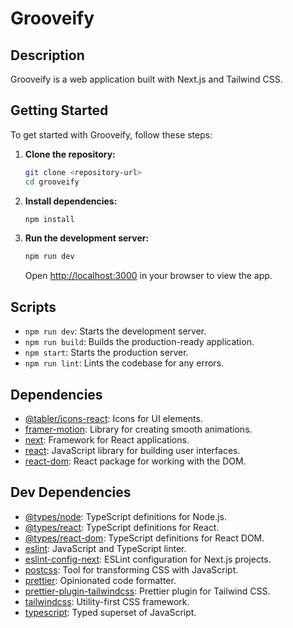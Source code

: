 
# Grooveify

## Description

Grooveify is a web application built with Next.js and Tailwind CSS.

## Getting Started

To get started with Grooveify, follow these steps:

1. **Clone the repository:**

   ```bash
   git clone <repository-url>
   cd grooveify
   ```

2. **Install dependencies:**

   ```bash
   npm install
   ```

3. **Run the development server:**

   ```bash
   npm run dev
   ```

   Open [http://localhost:3000](http://localhost:3000) in your browser to view the app.

## Scripts

- `npm run dev`: Starts the development server.
- `npm run build`: Builds the production-ready application.
- `npm start`: Starts the production server.
- `npm run lint`: Lints the codebase for any errors.

## Dependencies

- [@tabler/icons-react](https://www.npmjs.com/package/@tabler/icons-react): Icons for UI elements.
- [framer-motion](https://www.npmjs.com/package/framer-motion): Library for creating smooth animations.
- [next](https://www.npmjs.com/package/next): Framework for React applications.
- [react](https://www.npmjs.com/package/react): JavaScript library for building user interfaces.
- [react-dom](https://www.npmjs.com/package/react-dom): React package for working with the DOM.

## Dev Dependencies

- [@types/node](https://www.npmjs.com/package/@types/node): TypeScript definitions for Node.js.
- [@types/react](https://www.npmjs.com/package/@types/react): TypeScript definitions for React.
- [@types/react-dom](https://www.npmjs.com/package/@types/react-dom): TypeScript definitions for React DOM.
- [eslint](https://www.npmjs.com/package/eslint): JavaScript and TypeScript linter.
- [eslint-config-next](https://www.npmjs.com/package/eslint-config-next): ESLint configuration for Next.js projects.
- [postcss](https://www.npmjs.com/package/postcss): Tool for transforming CSS with JavaScript.
- [prettier](https://www.npmjs.com/package/prettier): Opinionated code formatter.
- [prettier-plugin-tailwindcss](https://www.npmjs.com/package/prettier-plugin-tailwindcss): Prettier plugin for Tailwind CSS.
- [tailwindcss](https://www.npmjs.com/package/tailwindcss): Utility-first CSS framework.
- [typescript](https://www.npmjs.com/package/typescript): Typed superset of JavaScript.


